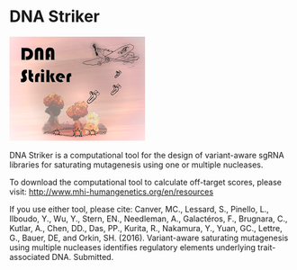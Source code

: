 ﻿# DNA Striker

![DNA Striker](https://github.com/mcanver/DNA-Striker/raw/master/DNA-Striker.png)

DNA Striker is a computational tool for the design of variant-aware sgRNA libraries for saturating mutagenesis using one or multiple nucleases. 

To download the computational tool to calculate off-target scores, please visit: http://www.mhi-humangenetics.org/en/resources

If you use either tool, please cite:
Canver, MC., Lessard, S., Pinello, L., Ilboudo, Y., Wu, Y., Stern, EN., Needleman, A., Galactéros, F., Brugnara, C., Kutlar, A., Chen, DD., Das, PP., Kurita, R., Nakamura, Y., Yuan, GC., Lettre, G., Bauer, DE, and Orkin, SH. (2016). Variant-aware saturating mutagenesis using multiple nucleases identifies regulatory elements underlying trait-associated DNA. Submitted.



